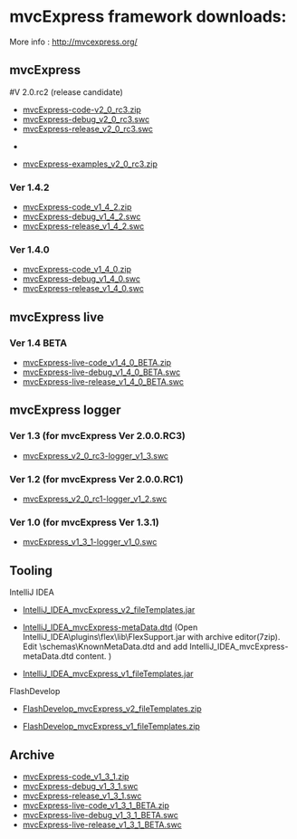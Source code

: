 mvcExpress framework downloads:
====================

 More info : http://mvcexpress.org/


mvcExpress
----------


#V 2.0.rc2 (release candidate)
* [mvcExpress-code-v2_0_rc3.zip](https://github.com/MindScriptAct/mvcExpress-downloads/raw/master/mvcExpress-framework-v2/mvcExpress-code-v2_0_rc3.zip)
* [mvcExpress-debug_v2_0_rc3.swc](https://github.com/MindScriptAct/mvcExpress-downloads/raw/master/mvcExpress-framework-v2/mvcExpress-debug_v2_0_rc3.swc)
* [mvcExpress-release_v2_0_rc3.swc](https://github.com/MindScriptAct/mvcExpress-downloads/raw/master/mvcExpress-framework-v2/mvcExpress-release_v2_0_rc3.swc)

-

* [mvcExpress-examples_v2_0_rc3.zip](https://github.com/MindScriptAct/mvcExpress-downloads/raw/master/examples/mvcExpress-examples_v2_0_rc3.zip)




### Ver 1.4.2

* [mvcExpress-code_v1_4_2.zip](https://github.com/MindScriptAct/mvcExpress-downloads/raw/master/mvcExpress-framework/mvcExpress-code_v1_4_2.zip)
* [mvcExpress-debug_v1_4_2.swc](https://github.com/MindScriptAct/mvcExpress-downloads/raw/master/mvcExpress-framework/mvcExpress-debug_v1_4_2.swc)
* [mvcExpress-release_v1_4_2.swc](https://github.com/MindScriptAct/mvcExpress-downloads/raw/master/mvcExpress-framework/mvcExpress-release_v1_4_2.swc)


### Ver 1.4.0

* [mvcExpress-code_v1_4_0.zip](https://github.com/MindScriptAct/mvcExpress-downloads/raw/master/mvcExpress-framework/mvcExpress-code_v1_4_0.zip)
* [mvcExpress-debug_v1_4_0.swc](https://github.com/MindScriptAct/mvcExpress-downloads/raw/master/mvcExpress-framework/mvcExpress-debug_v1_4_0.swc)
* [mvcExpress-release_v1_4_0.swc](https://github.com/MindScriptAct/mvcExpress-downloads/raw/master/mvcExpress-framework/mvcExpress-release_v1_4_0.swc)

mvcExpress live
---------------

### Ver 1.4 BETA

* [mvcExpress-live-code_v1_4_0_BETA.zip](https://github.com/MindScriptAct/mvcExpress-downloads/raw/master/mvcExpress-live-framework/mvcExpress-live-code_v1_4_0_BETA.zip)
* [mvcExpress-live-debug_v1_4_0_BETA.swc](https://github.com/MindScriptAct/mvcExpress-downloads/raw/master/mvcExpress-live-framework/mvcExpress-live-debug_v1_4_0_BETA.swc)
* [mvcExpress-live-release_v1_4_0_BETA.swc](https://github.com/MindScriptAct/mvcExpress-downloads/raw/master/mvcExpress-live-framework/mvcExpress-live-release_v1_4_0_BETA.swc)


mvcExpress logger 
------------------

### Ver 1.3   (for mvcExpress Ver 2.0.0.RC3)

* [mvcExpress_v2_0_rc3-logger_v1_3.swc](https://github.com/MindScriptAct/mvcExpress-downloads/raw/master/mvcExpress-logger/mvcExpress_v2_0_rc3-logger_v1_3.swc)

### Ver 1.2   (for mvcExpress Ver 2.0.0.RC1)

* [mvcExpress_v2_0_rc1-logger_v1_2.swc](https://github.com/MindScriptAct/mvcExpress-downloads/raw/master/mvcExpress-logger/mvcExpress_v2_0_rc1-logger_v1_2.swc)

### Ver 1.0   (for mvcExpress Ver 1.3.1)

* [mvcExpress_v1_3_1-logger_v1_0.swc](https://github.com/MindScriptAct/mvcExpress-downloads/raw/master/mvcExpress-logger/mvcExpress_v1_3_1-logger_v1_0.swc)



Tooling
-------

IntelliJ IDEA

* [IntelliJ_IDEA_mvcExpress_v2_fileTemplates.jar](https://github.com/MindScriptAct/mvcExpress-downloads/blob/master/tooling/IntelliJ_IDEA/IntelliJ_IDEA_mvcExpress_v2_fileTemplates.jar?raw=true)
* [IntelliJ_IDEA_mvcExpress-metaData.dtd](https://github.com/MindScriptAct/mvcExpress-downloads/blob/master/tooling/IntelliJ_IDEA/IntelliJ_IDEA_mvcExpress-metaData.dtd?raw=true)
(Open IntelliJ_IDEA\plugins\flex\lib\FlexSupport.jar with archive editor(7zip). Edit \schemas\KnownMetaData.dtd and add  IntelliJ_IDEA_mvcExpress-metaData.dtd content. )

* [IntelliJ_IDEA_mvcExpress_v1_fileTemplates.jar](https://github.com/MindScriptAct/mvcExpress-downloads/blob/master/tooling/IntelliJ_IDEA/IntelliJ_IDEA_mvcExpress_v1_fileTemplates.jar?raw=true)


FlashDevelop

* [FlashDevelop_mvcExpress_v2_fileTemplates.zip](https://github.com/MindScriptAct/mvcExpress-downloads/blob/master/tooling/FlashDevelop/FlashDevelop_mvcExpress_v2_fileTemplates.zip?raw=true)

* [FlashDevelop_mvcExpress_v1_fileTemplates.zip](https://github.com/MindScriptAct/mvcExpress-downloads/blob/master/tooling/FlashDevelop/FlashDevelop_mvcExpress_v1_fileTemplates.zip?raw=true)


Archive
-------

* [mvcExpress-code_v1_3_1.zip](https://github.com/MindScriptAct/mvcExpress-downloads/raw/master/mvcExpress-framework/mvcExpress-code_v1_3_1.zip)
* [mvcExpress-debug_v1_3_1.swc](https://github.com/MindScriptAct/mvcExpress-downloads/raw/master/mvcExpress-framework/mvcExpress-debug_v1_3_1.swc)
* [mvcExpress-release_v1_3_1.swc](https://github.com/MindScriptAct/mvcExpress-downloads/raw/master/mvcExpress-framework/mvcExpress-release_v1_3_1.swc)
* [mvcExpress-live-code_v1_3_1_BETA.zip](https://github.com/MindScriptAct/mvcExpress-downloads/raw/master/mvcExpress-live-framework/mvcExpress-live-code_v1_3_1_BETA.zip)
* [mvcExpress-live-debug_v1_3_1_BETA.swc](https://github.com/MindScriptAct/mvcExpress-downloads/raw/master/mvcExpress-live-framework/mvcExpress-live-debug_v1_3_1_BETA.swc)
* [mvcExpress-live-release_v1_3_1_BETA.swc](https://github.com/MindScriptAct/mvcExpress-downloads/raw/master/mvcExpress-live-framework/mvcExpress-live-release_v1_3_1_BETA.swc)
